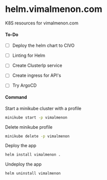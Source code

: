 # helm.vimalmenon.com
K8S resources for vimalmenon.com


#### To-Do
- [ ] Deploy the helm chart to CIVO
- [ ] Linting for Helm
- [ ] Create ClusterIp service
- [ ] Create ingress for API's
- [ ] Try ArgoCD


#### Command
Start a minikube cluster with a profile
```sh
minikube start -p vimalmenon
```
Delete minikube profile
```sh
minikube delete -p vimalmenon
```
Deploy the app
```sh
helm install vimalmenon .
```
Undeploy the app
```sh
helm uninstall vimalmenon
```
